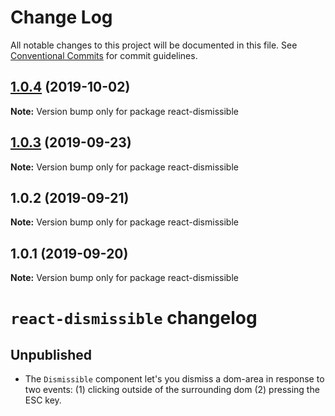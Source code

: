 # Change Log

All notable changes to this project will be documented in this file.
See [Conventional Commits](https://conventionalcommits.org) for commit guidelines.

## [1.0.4](https://github.com/tinacms/tinacms/compare/react-dismissible@1.0.3...react-dismissible@1.0.4) (2019-10-02)

**Note:** Version bump only for package react-dismissible





## [1.0.3](https://github.com/tinacms/tinacms/compare/react-dismissible@1.0.2...react-dismissible@1.0.3) (2019-09-23)

**Note:** Version bump only for package react-dismissible





## 1.0.2 (2019-09-21)

**Note:** Version bump only for package react-dismissible





## 1.0.1 (2019-09-20)

**Note:** Version bump only for package react-dismissible





# `react-dismissible` changelog

## Unpublished

- The `Dismissible` component let's you dismiss a dom-area in response to two events: (1)
  clicking outside of the surrounding dom (2) pressing the ESC key.
